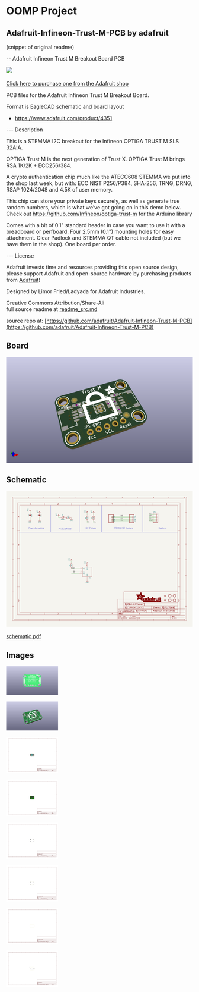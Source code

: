 # OOMP Project  
## Adafruit-Infineon-Trust-M-PCB  by adafruit  
  
(snippet of original readme)  
  
-- Adafruit Infineon Trust M Breakout Board PCB  
  
<a href="http://www.adafruit.com/products/4351"><img src="assets/4351.jpg?raw=true" width="500px"><br/>  
Click here to purchase one from the Adafruit shop</a>  
  
PCB files for the Adafruit Infineon Trust M Breakout Board.   
  
Format is EagleCAD schematic and board layout  
* https://www.adafruit.com/product/4351  
  
--- Description  
  
This is a STEMMA I2C breakout for the Infineon OPTIGA TRUST M SLS 32AIA.  
  
OPTIGA Trust M is the next generation of Trust X. OPTIGA Trust M brings RSA 1K/2K + ECC256/384.  
  
A crypto authentication chip much like the ATECC608 STEMMA we put into the shop last week, but with: ECC NIST P256/P384, SHA-256, TRNG, DRNG, RSA® 1024/2048 and 4.5K of user memory.  
  
This chip can store your private keys securely, as well as generate true random numbers, which is what we’ve got going on in this demo below. Check out https://github.com/Infineon/optiga-trust-m for the Arduino library  
  
Comes with a bit of 0.1" standard header in case you want to use it with a breadboard or perfboard.  Four 2.5mm (0.1") mounting holes for easy attachment. Clear Padlock and STEMMA QT cable not included (but we have them in the shop). One board per order.  
  
--- License  
  
Adafruit invests time and resources providing this open source design, please support Adafruit and open-source hardware by purchasing products from [Adafruit](https://www.adafruit.com)!  
  
Designed by Limor Fried/Ladyada for Adafruit Industries.  
  
Creative Commons Attribution/Share-Ali  
  full source readme at [readme_src.md](readme_src.md)  
  
source repo at: [https://github.com/adafruit/Adafruit-Infineon-Trust-M-PCB](https://github.com/adafruit/Adafruit-Infineon-Trust-M-PCB)  
## Board  
  
[![working_3d.png](working_3d_600.png)](working_3d.png)  
## Schematic  
  
[![working_schematic.png](working_schematic_600.png)](working_schematic.png)  
  
[schematic pdf](working_schematic.pdf)  
## Images  
  
[![working_3D_bottom.png](working_3D_bottom_140.png)](working_3D_bottom.png)  
  
[![working_3D_top.png](working_3D_top_140.png)](working_3D_top.png)  
  
[![working_assembly_page_01.png](working_assembly_page_01_140.png)](working_assembly_page_01.png)  
  
[![working_assembly_page_02.png](working_assembly_page_02_140.png)](working_assembly_page_02.png)  
  
[![working_assembly_page_03.png](working_assembly_page_03_140.png)](working_assembly_page_03.png)  
  
[![working_assembly_page_04.png](working_assembly_page_04_140.png)](working_assembly_page_04.png)  
  
[![working_assembly_page_05.png](working_assembly_page_05_140.png)](working_assembly_page_05.png)  
  
[![working_assembly_page_06.png](working_assembly_page_06_140.png)](working_assembly_page_06.png)  

